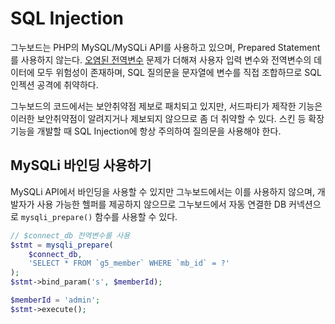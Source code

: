 # SQL Injection

그누보드는 PHP의 MySQL/MySQLi API를 사용하고 있으며, Prepared Statement를 사용하지 않는다. [오염된 전역변수](/developers/polluted_variables) 문제가 더해져 사용자 입력 변수와 전역변수의 데이터에 모두 위험성이 존재하며, SQL 질의문을 문자열에 변수를 직접 조합하므로 SQL 인젝션 공격에 취약하다.

그누보드의 코드에서는 보안취약점 제보로 패치되고 있지만, 서드파티가 제작한 기능은 이러한 보안취약점이 알려지거나 제보되지 않으므로 좀 더 취약할 수 있다. 스킨 등 확장기능을 개발할 때 SQL Injection에 항상 주의하여 질의문을 사용해야 한다.

## MySQLi 바인딩 사용하기

MySQLi API에서 바인딩을 사용할 수 있지만 그누보드에서는 이를 사용하지 않으며, 개발자가 사용 가능한 헬퍼를 제공하지 않으므로 그누보드에서 자동 연결한 DB 커넥션으로 `mysqli_prepare()` 함수를 사용할 수 있다.

```php
// $connect_db 전역변수를 사용
$stmt = mysqli_prepare(
    $connect_db,
    'SELECT * FROM `g5_member` WHERE `mb_id` = ?'
);
$stmt->bind_param('s', $memberId);

$memberId = 'admin';
$stmt->execute();
```
